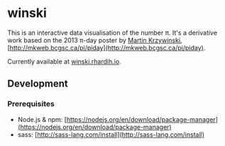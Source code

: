 # winski

This is an interactive data visualisation of the number &pi;. It's a derivative
work based on the 2013 &pi;-day poster by [Martin Krzywinski](https://twitter.com/MKrzywinski), [http://mkweb.bcgsc.ca/pi/piday](http://mkweb.bcgsc.ca/pi/piday).

Currently available at [winski.rhardih.io](https://winski.rhardih.io).

## Development

### Prerequisites

 - Node.js & npm: [https://nodejs.org/en/download/package-manager](https://nodejs.org/en/download/package-manager)
 - sass: [http://sass-lang.com/install](http://sass-lang.com/install)
